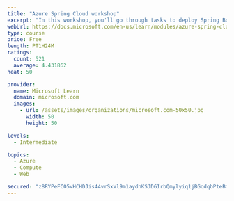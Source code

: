 ```yaml
---
title: "Azure Spring Cloud workshop"
excerpt: "In this workshop, you'll go through tasks to deploy Spring Boot microservices to Azure Spring Cloud (ASC)."
webUrl: https://docs.microsoft.com/en-us/learn/modules/azure-spring-cloud-workshop/
type: course
price: Free
length: PT1H24M
ratings:
  count: 521
  average: 4.431862
heat: 50

provider:
  name: Microsoft Learn
  domain: microsoft.com
  images:
    - url: /assets/images/organizations/microsoft.com-50x50.jpg
      width: 50
      height: 50

levels:
  - Intermediate

topics:
  - Azure
  - Compute
  - Web

secured: "z8RYPeFC05vHCHDJis44vrSxVl9m1aydhKSJD6IrbQmylyiq1jBGqdqbPteBmUT0dfNqNojvxgCN5571+f9VV34+O3hS3sLt212hH933UqT7icAsIUhtPlSCF0K6B3CeEZGvnmy3HyTGKRgWF+7cMWGpzAkqFjAaWailC00/pQk8y2yr1r8hdAfU62FVk2XyJkh3ZVbdWMqYynBZIG52SNca/KVfCljITijVcw1rCvoeqIasECMxRIAgUin3dHTYW9XNlemTDBU/z3V+tto96frfEHuk5KwIECsvns009QoAu/oC4EfdijxwPRuYfZ61bUSiQCxE7z/mqlXaEltiT/ztg60XZc0jN3AWy5NKCbhaKViQzB5l3rmhD+IOZ94quoq/OddeK0F/fzxq2tL0gPasMhFcQdy23fHKVTY1Gbc=;w6dntmK4ZCcrMW/GjFcYaQ=="
---
```


